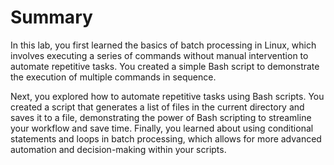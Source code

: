 # Summary

In this lab, you first learned the basics of batch processing in Linux, which involves executing a series of commands without manual intervention to automate repetitive tasks. You created a simple Bash script to demonstrate the execution of multiple commands in sequence.

Next, you explored how to automate repetitive tasks using Bash scripts. You created a script that generates a list of files in the current directory and saves it to a file, demonstrating the power of Bash scripting to streamline your workflow and save time. Finally, you learned about using conditional statements and loops in batch processing, which allows for more advanced automation and decision-making within your scripts.
